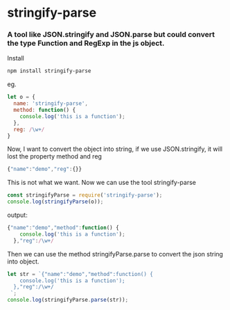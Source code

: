 
# stringify-parse
### A tool like JSON.stringify and JSON.parse but could convert the type Function and RegExp in the js object.

Install
~~~bash
npm install stringify-parse
~~~

eg.
~~~javascript
let o = {
  name: 'stringify-parse',
  method: function() {
    console.log('this is a function');
  },
  reg: /\w+/
}
~~~

Now, I want to convert the object into string, if we use JSON.stringify, it will lost the property method and reg

~~~javascript
{"name":"demo","reg":{}}
~~~

This is not what we want. Now we can use the tool stringify-parse

~~~javascript
const stringifyParse = require('stringify-parse');
console.log(stringifyParse(o));
~~~

output:
~~~javascript
{"name":"demo","method":function() {
    console.log('this is a function');
  },"reg":/\w+/
~~~

Then we can use the method stringifyParse.parse to convert the json string into object.
~~~javascript
let str = `{"name":"demo","method":function() {
    console.log('this is a function');
  },"reg":/\w+/
 `;
console.log(stringifyParse.parse(str));
~~~
